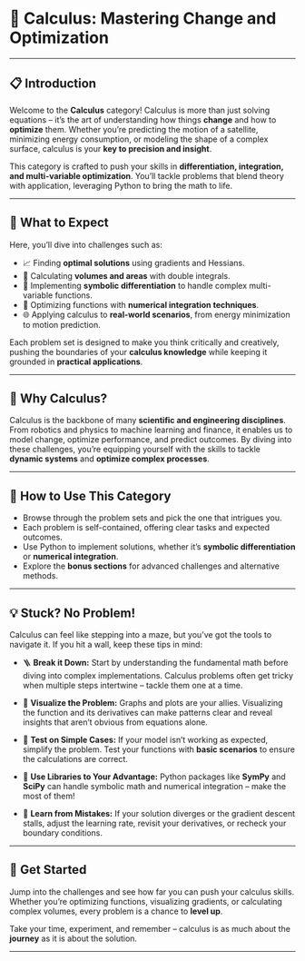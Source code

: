 # 🧮 Calculus: Mastering Change and Optimization

---

## 📋 Introduction
Welcome to the **Calculus** category! Calculus is more than just solving equations – it’s the art of understanding how things **change** and how to **optimize** them. Whether you’re predicting the motion of a satellite, minimizing energy consumption, or modeling the shape of a complex surface, calculus is your **key to precision and insight**. 

This category is crafted to push your skills in **differentiation, integration, and multi-variable optimization**. You’ll tackle problems that blend theory with application, leveraging Python to bring the math to life. 

---

## 🌟 What to Expect
Here, you’ll dive into challenges such as:

- 📈 Finding **optimal solutions** using gradients and Hessians.  
- 🔄 Calculating **volumes and areas** with double integrals.  
- 🧠 Implementing **symbolic differentiation** to handle complex multi-variable functions.  
- 🔧 Optimizing functions with **numerical integration techniques**.  
- 🌐 Applying calculus to **real-world scenarios**, from energy minimization to motion prediction.  

Each problem set is designed to make you think critically and creatively, pushing the boundaries of your **calculus knowledge** while keeping it grounded in **practical applications**. 

---

## 🎯 Why Calculus?
Calculus is the backbone of many **scientific and engineering disciplines**. From robotics and physics to machine learning and finance, it enables us to model change, optimize performance, and predict outcomes. By diving into these challenges, you’re equipping yourself with the skills to tackle **dynamic systems** and **optimize complex processes**. 

---

## 📝 How to Use This Category
- Browse through the problem sets and pick the one that intrigues you.  
- Each problem is self-contained, offering clear tasks and expected outcomes.  
- Use Python to implement solutions, whether it’s **symbolic differentiation** or **numerical integration**.  
- Explore the **bonus sections** for advanced challenges and alternative methods.  

---

## 💡 Stuck? No Problem!
Calculus can feel like stepping into a maze, but you’ve got the tools to navigate it. If you hit a wall, keep these tips in mind:

- 🪜 **Break it Down:** Start by understanding the fundamental math before diving into complex implementations. Calculus problems often get tricky when multiple steps intertwine – tackle them one at a time.  

- 🧭 **Visualize the Problem:** Graphs and plots are your allies. Visualizing the function and its derivatives can make patterns clear and reveal insights that aren’t obvious from equations alone.  

- 📝 **Test on Simple Cases:** If your model isn’t working as expected, simplify the problem. Test your functions with **basic scenarios** to ensure the calculations are correct.  

- 🔧 **Use Libraries to Your Advantage:** Python packages like **SymPy** and **SciPy** can handle symbolic math and numerical integration – make the most of them!  

- 🌱 **Learn from Mistakes:** If your solution diverges or the gradient descent stalls, adjust the learning rate, revisit your derivatives, or recheck your boundary conditions.  

---

## 🚀 Get Started
Jump into the challenges and see how far you can push your calculus skills. Whether you’re optimizing functions, visualizing gradients, or calculating complex volumes, every problem is a chance to **level up**. 

Take your time, experiment, and remember – calculus is as much about the **journey** as it is about the solution.

---
